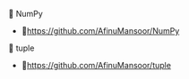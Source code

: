 🔹 NumPy
- 🔗https://github.com/AfinuMansoor/NumPy

🔹 tuple  
- 🔗https://github.com/AfinuMansoor/tuple